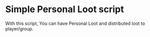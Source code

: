 
# Simple Personal Loot script

With this script, You can have Personal Loot and distributed loot to player/group.


